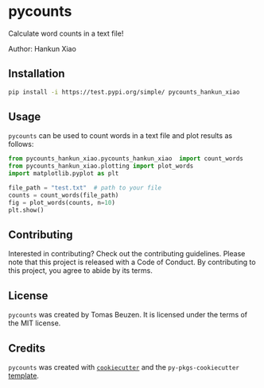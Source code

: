 # pycounts

Calculate word counts in a text file!

Author: Hankun Xiao

## Installation

```bash
pip install -i https://test.pypi.org/simple/ pycounts_hankun_xiao
```

## Usage

`pycounts` can be used to count words in a text file and plot results
as follows:

```python
from pycounts_hankun_xiao.pycounts_hankun_xiao  import count_words
from pycounts_hankun_xiao.plotting import plot_words
import matplotlib.pyplot as plt

file_path = "test.txt"  # path to your file
counts = count_words(file_path)
fig = plot_words(counts, n=10)
plt.show()
```

## Contributing

Interested in contributing? Check out the contributing guidelines. 
Please note that this project is released with a Code of Conduct. 
By contributing to this project, you agree to abide by its terms.

## License

`pycounts` was created by Tomas Beuzen. It is licensed under the terms
of the MIT license.

## Credits

`pycounts` was created with 
[`cookiecutter`](https://cookiecutter.readthedocs.io/en/latest/) and 
the `py-pkgs-cookiecutter` 
[template](https://github.com/py-pkgs/py-pkgs-cookiecutter).
